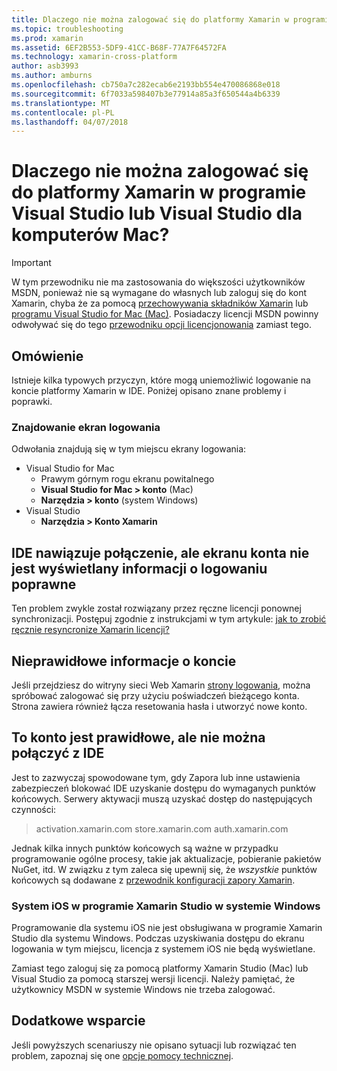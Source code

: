 ```yaml
---
title: Dlaczego nie można zalogować się do platformy Xamarin w programie Visual Studio lub Visual Studio dla komputerów Mac?
ms.topic: troubleshooting
ms.prod: xamarin
ms.assetid: 6EF2B553-5DF9-41CC-B68F-77A7F64572FA
ms.technology: xamarin-cross-platform
author: asb3993
ms.author: amburns
ms.openlocfilehash: cb750a7c282ecab6e2193bb554e470086868e018
ms.sourcegitcommit: 6f7033a598407b3e77914a85a3f650544a4b6339
ms.translationtype: MT
ms.contentlocale: pl-PL
ms.lasthandoff: 04/07/2018
---
```

# <a name="why-cant-i-log-into-xamarin-in-visual-studio-or-visual-studio-for-mac"></a>Dlaczego nie można zalogować się do platformy Xamarin w programie Visual Studio lub Visual Studio dla komputerów Mac?

> [!IMPORTANT]
> W tym przewodniku nie ma zastosowania do większości użytkowników MSDN, ponieważ nie są wymagane do własnych lub zaloguj się do kont Xamarin, chyba że za pomocą [przechowywania składników Xamarin](https://components.xamarin.com/) lub [programu Visual Studio for Mac (Mac)](~/cross-platform/get-started/requirements.md). Posiadaczy licencji MSDN powinny odwoływać się do tego [przewodniku opcji licencjonowania](~/cross-platform/get-started/requirements.md) zamiast tego.



## <a name="overview"></a>Omówienie
Istnieje kilka typowych przyczyn, które mogą uniemożliwić logowanie na koncie platformy Xamarin w IDE. Poniżej opisano znane problemy i poprawki.

### <a name="finding-the-login-screen"></a>Znajdowanie ekran logowania

Odwołania znajdują się w tym miejscu ekrany logowania:

- Visual Studio for Mac
   - Prawym górnym rogu ekranu powitalnego
   - **Visual Studio for Mac > konto** (Mac)
   - **Narzędzia > konto** (system Windows)
- Visual Studio
   - **Narzędzia > Konto Xamarin**

## <a name="the-ide-is-connecting-but-the-account-screen-isnt-showing-correct-login-information"></a>IDE nawiązuje połączenie, ale ekranu konta nie jest wyświetlany informacji o logowaniu poprawne

Ten problem zwykle został rozwiązany przez ręczne licencji ponownej synchronizacji.
Postępuj zgodnie z instrukcjami w tym artykule: [jak to zrobić ręcznie resyncronize Xamarin licencji?](~/cross-platform/troubleshooting/legacy-licenses/resync-licenses.md)

## <a name="invalid-account-information"></a>Nieprawidłowe informacje o koncie

Jeśli przejdziesz do witryny sieci Web Xamarin [strony logowania](https://store.xamarin.com/Login?from=%2faccount%2f), można spróbować zalogować się przy użyciu poświadczeń bieżącego konta.
Strona zawiera również łącza resetowania hasła i utworzyć nowe konto.

## <a name="account-is-valid-but-the-ide-cant-connect"></a>To konto jest prawidłowe, ale nie można połączyć z IDE

Jest to zazwyczaj spowodowane tym, gdy Zapora lub inne ustawienia zabezpieczeń blokować IDE uzyskanie dostępu do wymaganych punktów końcowych.
Serwery aktywacji muszą uzyskać dostęp do następujących czynności:

> activation.xamarin.com store.xamarin.com auth.xamarin.com

Jednak kilka innych punktów końcowych są ważne w przypadku programowanie ogólne procesy, takie jak aktualizacje, pobieranie pakietów NuGet, itd. W związku z tym zaleca się upewnij się, że *wszystkie* punktów końcowych są dodawane z [przewodnik konfiguracji zapory Xamarin](~/cross-platform/get-started/installation/firewall.md).

### <a name="ios-in-xamarin-studio-windows"></a>System iOS w programie Xamarin Studio w systemie Windows
Programowanie dla systemu iOS nie jest obsługiwana w programie Xamarin Studio dla systemu Windows. Podczas uzyskiwania dostępu do ekranu logowania w tym miejscu, licencja z systemem iOS nie będą wyświetlane.

Zamiast tego zaloguj się za pomocą platformy Xamarin Studio (Mac) lub Visual Studio za pomocą starszej wersji licencji. Należy pamiętać, że użytkownicy MSDN w systemie Windows nie trzeba zalogować.

## <a name="additional-support"></a>Dodatkowe wsparcie

Jeśli powyższych scenariuszy nie opisano sytuacji lub rozwiązać ten problem, zapoznaj się one [opcje pomocy technicznej](https://www.xamarin.com/support).
